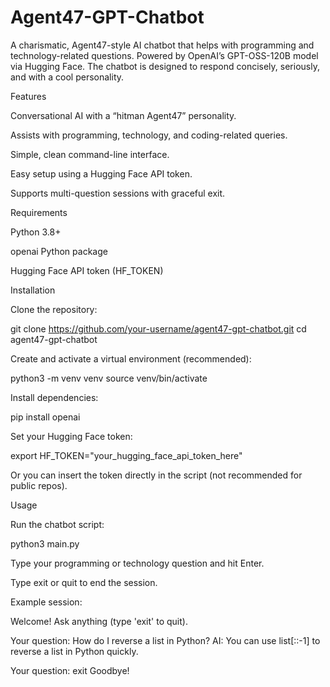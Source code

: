 # Agent47-GPT-Chatbot
A charismatic, Agent47-style AI chatbot that helps with programming and technology-related questions. Powered by OpenAI’s GPT-OSS-120B model via Hugging Face. The chatbot is designed to respond concisely, seriously, and with a cool personality.

Features

Conversational AI with a “hitman Agent47” personality.

Assists with programming, technology, and coding-related queries.

Simple, clean command-line interface.

Easy setup using a Hugging Face API token.

Supports multi-question sessions with graceful exit.

Requirements

Python 3.8+

openai Python package

Hugging Face API token (HF_TOKEN)

Installation

Clone the repository:

git clone https://github.com/your-username/agent47-gpt-chatbot.git
cd agent47-gpt-chatbot


Create and activate a virtual environment (recommended):

python3 -m venv venv
source venv/bin/activate


Install dependencies:

pip install openai


Set your Hugging Face token:

export HF_TOKEN="your_hugging_face_api_token_here"


Or you can insert the token directly in the script (not recommended for public repos).

Usage

Run the chatbot script:

python3 main.py


Type your programming or technology question and hit Enter.

Type exit or quit to end the session.

Example session:

Welcome! Ask anything (type 'exit' to quit).

Your question: How do I reverse a list in Python?
AI: You can use list[::-1] to reverse a list in Python quickly.

Your question: exit
Goodbye!

